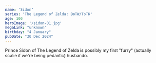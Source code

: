 ```yaml
---
name: 'Sidon'
series: 'The Legend of Zelda: BoTW/ToTK'
age: 100
heroImage: '/sidon-01.jpg'
megaLink: "unknown"
birthday: "4 January"
pubDate: "30 Dec 2024"
---
```

Prince Sidon of The Legend of Zelda is possibly my first "furry" (actually scalie if we're being pedantic) husbando. 